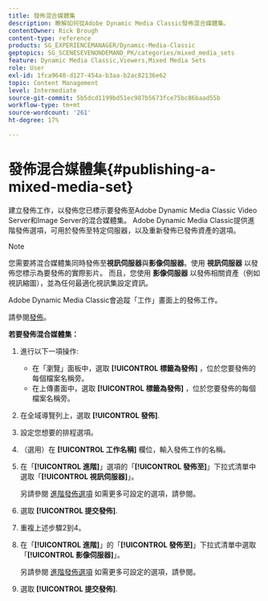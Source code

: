 ```yaml
---
title: 發佈混合媒體集
description: 瞭解如何從Adobe Dynamic Media Classic發佈混合媒體集。
contentOwner: Rick Brough
content-type: reference
products: SG_EXPERIENCEMANAGER/Dynamic-Media-Classic
geptopics: SG_SCENESEVENONDEMAND_PK/categories/mixed_media_sets
feature: Dynamic Media Classic,Viewers,Mixed Media Sets
role: User
exl-id: 1fca9640-d127-454a-b3aa-b2ac82136e62
topic: Content Management
level: Intermediate
source-git-commit: 5b5dcd1199bd51ec987b5673fce75bc86baad55b
workflow-type: tm+mt
source-wordcount: '261'
ht-degree: 17%

---
```


# 發佈混合媒體集{#publishing-a-mixed-media-set}

建立發佈工作，以發佈您已標示要發佈至Adobe Dynamic Media Classic Video Server和Image Server的混合媒體集。 Adobe Dynamic Media Classic提供進階發佈選項，可用於發佈至特定伺服器，以及重新發佈已發佈資產的選項。

>[!NOTE]
>
>您需要將混合媒體集同時發佈至&#x200B;**視訊伺服器**&#x200B;與&#x200B;**影像伺服器**。使用 **視訊伺服器** 以發佈您標示為要發佈的實際影片。 而且，您使用 **影像伺服器** 以發佈相關資產（例如視訊縮圖），並為任何最適化視訊集設定資訊。

Adobe Dynamic Media Classic會追蹤「工作」畫面上的發佈工作。

請參閱[發佈](publishing-files.md#publishing_files)。

<!-- 

Comment Type: remark
Last Modified By: unknown unknown 
Last Modified Date: 

<p>RB: Updated the following steps as per Cynthia email, 11/9/2012, added 11/12/2012</p>

 -->

**若要發佈混合媒體集：**

1. 進行以下一項操作:

   * 在「瀏覽」面板中，選取 **[!UICONTROL 標籤為發佈]** ，位於您要發佈的每個檔案名稱旁。
   * 在上傳畫面中，選取 **[!UICONTROL 標籤為發佈]** ，位於您要發佈的每個檔案名稱旁。

1. 在全域導覽列上，選取 **[!UICONTROL 發佈]**.
1. 設定您想要的排程選項。
1. （選用）在 **[!UICONTROL 工作名稱]** 欄位，輸入發佈工作的名稱。
1. 在「**[!UICONTROL 進階]**」選項的「**[!UICONTROL 發佈至]**」下拉式清單中選取「**[!UICONTROL 視訊伺服器]**」。

   另請參閱 [進階發佈選項](publishing-files.md#advanced_publish_options) 如需更多可設定的選項，請參閱。

1. 選取 **[!UICONTROL 提交發佈]**.
1. 重複上述步驟2到4。
1. 在「**[!UICONTROL 進階]**」的「**[!UICONTROL 發佈至]**」下拉式清單中選取「**[!UICONTROL 影像伺服器]**」。

   另請參閱 [進階發佈選項](publishing-files.md#advanced_publish_options) 如需更多可設定的選項，請參閱。

1. 選取 **[!UICONTROL 提交發佈]**.
